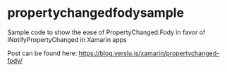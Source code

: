 # propertychangedfodysample
Sample code to show the ease of PropertyChanged.Fody in favor of INotifyPropertyChanged in Xamarin apps

Post can be found here: https://blog.verslu.is/xamarin/propertychanged-fody/
